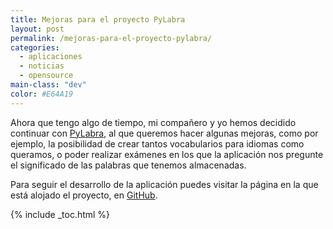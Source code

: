 ```yaml
---
title: Mejoras para el proyecto PyLabra
layout: post
permalink: /mejoras-para-el-proyecto-pylabra/
categories:
  - aplicaciones
  - noticias
  - opensource
main-class: "dev"
color: #E64A19
---
```

<div class="icopy">
</div>

Ahora que tengo algo de tiempo, mi compañero y yo hemos decidido continuar con [PyLabra][1], al que queremos hacer algunas mejoras, como por ejemplo, la posibilidad de crear tantos vocabularios para idiomas como queramos, o poder realizar exámenes en los que la aplicación nos pregunte el significado de las palabras que tenemos almacenadas.

Para seguir el desarrollo de la aplicación puedes visitar la página en la que está alojado el proyecto, en [GitHub][2].



 [1]: http://bashyc.blogspot.com/p/proyecto-pylabra.html
 [2]: https://github.com/algui91/PyLabra

{% include _toc.html %}
